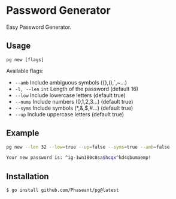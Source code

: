 # Password Generator

Easy Password Generator.

## Usage

`pg new [flags]`

Available flags:

- `--amb`       Include ambiguous symbols ({},(),`,~...)
- `-l, --len` `int`   Length of the password (default 16)
- `--low` Include lowercase letters  (default true)
- `--nums` Include numbers (0,1,2,3...) (default true)
- `--syms` Include symbols (*,&,$,#...) (default true)
- `--up` Include uppercase letters (default true)

## Example

```bash
pg new --len 32 --low=true --up=false --syms=true --amb=false

Your new password is: ^ig-1wn180c8sa$hcqx^kd4qbumaemp!
```

## Installation

`$ go install github.com/Phaseant/pg@latest`
